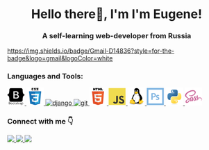 <h1 align="center">Hello there👋, I'm I'm Eugene!</h1>
<h3 align="center">A self-learning web-developer from Russia</h3>

https://img.shields.io/badge/Gmail-D14836?style=for-the-badge&logo=gmail&logoColor=white

<h3 align="left">Languages and Tools:</h3>
<p align="left"> <a href="https://getbootstrap.com" target="_blank" rel="noreferrer"> <img src="https://raw.githubusercontent.com/devicons/devicon/master/icons/bootstrap/bootstrap-plain-wordmark.svg" alt="bootstrap" width="40" height="40"/> </a> <a href="https://www.w3schools.com/css/" target="_blank" rel="noreferrer"> <img src="https://raw.githubusercontent.com/devicons/devicon/master/icons/css3/css3-original-wordmark.svg" alt="css3" width="40" height="40"/> </a> <a href="https://www.djangoproject.com/" target="_blank" rel="noreferrer"> <img src="https://cdn.worldvectorlogo.com/logos/django.svg" alt="django" width="40" height="40"/> </a> <a href="https://git-scm.com/" target="_blank" rel="noreferrer"> <img src="https://www.vectorlogo.zone/logos/git-scm/git-scm-icon.svg" alt="git" width="40" height="40"/> </a> <a href="https://www.w3.org/html/" target="_blank" rel="noreferrer"> <img src="https://raw.githubusercontent.com/devicons/devicon/master/icons/html5/html5-original-wordmark.svg" alt="html5" width="40" height="40"/> </a> <a href="https://developer.mozilla.org/en-US/docs/Web/JavaScript" target="_blank" rel="noreferrer"> <img src="https://raw.githubusercontent.com/devicons/devicon/master/icons/javascript/javascript-original.svg" alt="javascript" width="40" height="40"/> </a> <a href="https://www.linux.org/" target="_blank" rel="noreferrer"> <img src="https://raw.githubusercontent.com/devicons/devicon/master/icons/linux/linux-original.svg" alt="linux" width="40" height="40"/> </a> <a href="https://www.photoshop.com/en" target="_blank" rel="noreferrer"> <img src="https://raw.githubusercontent.com/devicons/devicon/master/icons/photoshop/photoshop-line.svg" alt="photoshop" width="40" height="40"/> </a> <a href="https://www.python.org" target="_blank" rel="noreferrer"> <img src="https://raw.githubusercontent.com/devicons/devicon/master/icons/python/python-original.svg" alt="python" width="40" height="40"/> </a> <a href="https://sass-lang.com" target="_blank" rel="noreferrer"> <img src="https://raw.githubusercontent.com/devicons/devicon/master/icons/sass/sass-original.svg" alt="sass" width="40" height="40"/> </a> </p>


<h3 align="left">Connect with me &#128071;</h3>
<p align="left">
  <a href="mailto:eugenezinin@gmail.com?">
    <img src="https://img.shields.io/badge/gmail-%23DD0031.svg?&style=for-the-badge&logo=gmail&logoColor=white"/>
  </a>
  <a href="https://t.me/eugene_zinin" target="_blank">
    <img src="https://upload.wikimedia.org/wikipedia/commons/thumb/8/82/Telegram_logo.svg/512px-Telegram_logo.svg.png?20220101141644" height="32">
  </a>
  <a href="[https://vk.com/anton_kruzenstern](https://vk.com/eugenezinin)" target="_blank">
    <img src="https://upload.wikimedia.org/wikipedia/commons/thumb/2/21/VK.com-logo.svg/600px-VK.com-logo.svg.png?20220814010127" height="32">
  </a>
</p>
